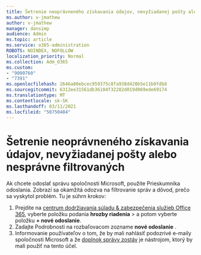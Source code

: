 ```yaml
---
title: Šetrenie neoprávneného získavania údajov, nevyžiadanej pošty alebo nesprávne filtrovaných
ms.author: v-jmathew
author: v-jmathew
manager: dansimp
audience: Admin
ms.topic: article
ms.service: o365-administration
ROBOTS: NOINDEX, NOFOLLOW
localization_priority: Normal
ms.collection: Adm_O365
ms.custom:
- "9000760"
- "7391"
ms.openlocfilehash: 2646a80ebcec959375c8fa938d420b5e11b0fdb8
ms.sourcegitcommit: 6312ee31561db36104f32282d019d069ede69174
ms.translationtype: MT
ms.contentlocale: sk-SK
ms.lasthandoff: 03/11/2021
ms.locfileid: "50750484"
---
```

# <a name="investigate-phishing-spam-or-incorrectly-filtered-email"></a>Šetrenie neoprávneného získavania údajov, nevyžiadanej pošty alebo nesprávne filtrovaných

Ak chcete odoslať správu spoločnosti Microsoft, použite Prieskumníka odoslania. Zobrazí sa okamžitá odozva na filtrovanie správ a dôvod, prečo sa vyskytol problém. Tu je súhrn krokov:

1. Prejdite na [centrum dodržiavania súladu & zabezpečenia služieb Office 365](https://go.microsoft.com/fwlink/p/?linkid=2077143), vyberte položku podania **hrozby riadenia**  >  a potom vyberte položku **+ nové odoslanie**.
2. Zadajte Podrobnosti na rozbaľovacom zozname **nové odoslanie** .
3. Informovanie používateľov o tom, že by mali nahlásiť podozrivé e-maily spoločnosti Microsoft a že [doplnok správy zostáv](https://go.microsoft.com/fwlink/?linkid=2092385) je nástrojom, ktorý by mali použiť na tento účel.
